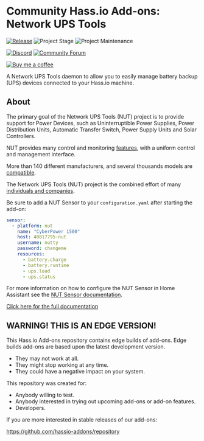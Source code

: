 # Community Hass.io Add-ons: Network UPS Tools

[![Release][release-shield]][release] ![Project Stage][project-stage-shield] ![Project Maintenance][maintenance-shield]

[![Discord][discord-shield]][discord] [![Community Forum][forum-shield]][forum]

[![Buy me a coffee][buymeacoffee-shield]][buymeacoffee]

A Network UPS Tools daemon to allow you to easily manage battery backup (UPS)
devices connected to your Hass.io machine.

## About

The primary goal of the Network UPS Tools (NUT) project is to provide support
for Power Devices, such as Uninterruptible Power Supplies, Power Distribution
Units, Automatic Transfer Switch, Power Supply Units and Solar Controllers.

NUT provides many control and monitoring [features][nut-features], with a
uniform control and management interface.

More than 140 different manufacturers, and several thousands models
are [compatible][nut-compatible].

The Network UPS Tools (NUT) project is the combined effort of
many [individuals and companies][nut-acknowledgements].

Be sure to add a NUT Sensor to your `configuration.yaml` after starting the
add-on:

```yaml
sensor:
  - platform: nut
    name: "CyberPower 1500"
    host: 40817795-nut
    username: nutty
    password: changeme
    resources:
      - battery.charge
      - battery.runtime
      - ups.load
      - ups.status
```

For more information on how to configure the NUT Sensor in Home Assistant
see the [NUT Sensor documentation][nut-sensor-docs].

[Click here for the full documentation][docs]

## WARNING! THIS IS AN EDGE VERSION!

This Hass.io Add-ons repository contains edge builds of add-ons. Edge builds
add-ons are based upon the latest development version.

- They may not work at all.
- They might stop working at any time.
- They could have a negative impact on your system.

This repository was created for:

- Anybody willing to test.
- Anybody interested in trying out upcoming add-ons or add-on features.
- Developers.

If you are more interested in stable releases of our add-ons:

<https://github.com/hassio-addons/repository>


[buymeacoffee-shield]: https://www.buymeacoffee.com/assets/img/guidelines/download-assets-sm-2.svg
[buymeacoffee]: https://www.buymeacoffee.com/dale3h
[discord-shield]: https://img.shields.io/discord/478094546522079232.svg
[discord]: https://discord.me/hassioaddons
[docs]: https://github.com/hassio-addons/addon-nut/blob/a49c6dd/README.md
[forum-shield]: https://img.shields.io/badge/community-forum-brightgreen.svg
[forum]: https://community.home-assistant.io/t/community-hass-io-add-on-network-ups-tools/68516
[maintenance-shield]: https://img.shields.io/maintenance/yes/2018.svg
[nut-acknowledgements]: https://networkupstools.org/acknowledgements.html
[nut-compatible]: https://networkupstools.org/stable-hcl.html
[nut-features]: https://networkupstools.org/features.html
[nut-sensor-docs]: https://www.home-assistant.io/components/sensor.nut/
[project-stage-shield]: https://img.shields.io/badge/project%20stage-experimental-yellow.svg
[release-shield]: https://img.shields.io/badge/version-a49c6dd-blue.svg
[release]: https://github.com/hassio-addons/addon-nut/tree/a49c6dd